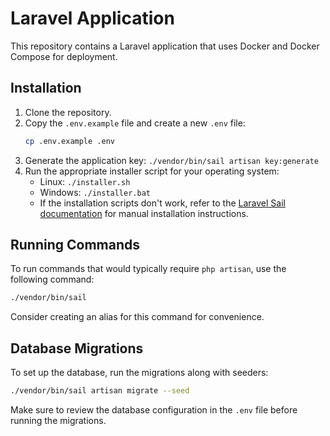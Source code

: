 # Laravel Application

This repository contains a Laravel application that uses Docker and Docker Compose for deployment.

## Installation

1. Clone the repository.
2. Copy the `.env.example` file and create a new `.env` file:
   ```bash
   cp .env.example .env
   ```
3. Generate the application key: `./vendor/bin/sail artisan key:generate`
4. Run the appropriate installer script for your operating system:
   - Linux: `./installer.sh`
   - Windows: `./installer.bat`
   - If the installation scripts don't work, refer to the [Laravel Sail documentation](https://laravel.com/docs/10.x/sail#installing-composer-dependencies-for-existing-projects) for manual installation instructions.

## Running Commands

To run commands that would typically require `php artisan`, use the following command:

```bash
./vendor/bin/sail
```

Consider creating an alias for this command for convenience.

## Database Migrations

To set up the database, run the migrations along with seeders:

```bash
./vendor/bin/sail artisan migrate --seed
```

Make sure to review the database configuration in the `.env` file before running the migrations.